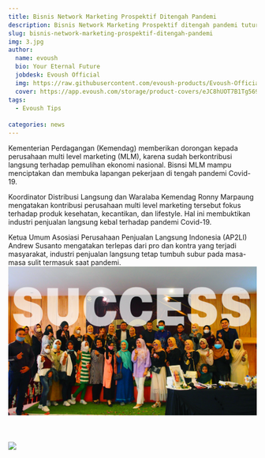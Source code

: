 ```yaml
---  
title: Bisnis Network Marketing Prospektif Ditengah Pandemi
description: Bisnis Network Marketing Prospektif ditengah pandemi tutur Ketua Umum Asosiasi Perusahaan Penjualan Langsung Indonesia (AP2LI)
slug: bisnis-network-marketing-prospektif-ditengah-pandemi
img: 3.jpg
author:
  name: evoush
  bio: Your Eternal Future
  jobdesk: Evoush Official
  img: https://raw.githubusercontent.com/evoush-products/Evoush-Official-Website/master/static/icon_128.png
  cover: https://app.evoush.com/storage/product-covers/eJC8hUOT7B1Tg56943hWhsI9KMH8k7CdRe2OFDbo.jpg
tags: 
  - Evoush Tips

categories: news
---  
```


Kementerian Perdagangan (Kemendag) memberikan dorongan kepada perusahaan multi level marketing (MLM), karena sudah berkontribusi langsung terhadap pemulihan ekonomi nasional. Bisnsi MLM mampu menciptakan dan membuka lapangan pekerjaan di tengah pandemi Covid-19.  

Koordinator Distribusi Langsung dan Waralaba Kemendag Ronny Marpaung mengatakan kontribusi perusahaan multi level marketing tersebut fokus terhadap produk kesehatan, kecantikan, dan lifestyle. Hal ini membuktikan industri penjualan langsung kebal terhadap pandemi Covid-19.  

Ketua Umum Asosiasi Perusahaan Penjualan Langsung Indonesia (AP2LI) Andrew Susanto mengatakan terlepas dari pro dan kontra yang terjadi masyarakat, industri penjualan langsung tetap tumbuh subur pada masa-masa sulit termasuk saat pandemi.  
<img src="https://raw.githubusercontent.com/codesyariah122/bahan-evoush/main/images/banner/about/3.jpg" class="img-fluid img-responsive">  
<br><br>  
<img src="https://raw.githubusercontent.com/evoush122/bahan_evoush/main/legalitas/legalitas2.jpg" class="img-fluid img-responsive">
